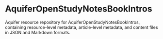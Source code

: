 # AquiferOpenStudyNotesBookIntros
Aquifer resource repository for AquiferOpenStudyNotesBookIntros, containing resource-level metadata, article-level metadata, and content files in JSON and Markdown formats.
